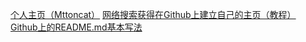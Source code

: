 
[个人主页（Mttoncat）](homepage.github.io)
[网络搜索获得在Github上建立自己的主页（教程）](https://www.cnblogs.com/fenggwsx/p/13192838.html)
[Github上的README.md基本写法](https://blog.csdn.net/weixin_42795141/article/details/89322823)
